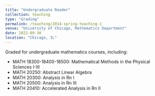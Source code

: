 ```yaml
---
title: "Undergraduate Reader"
collection: teaching
type: "Grading"
permalink: /teaching/2014-spring-teaching-1
venue: "University of Chicago, Mathematics Department"
date: 2022-09-30
location: "Chicago, IL"
---
```


Graded for undergraduate mathematics courses, including: 
* MATH 18300-18400-18500: Mathematical Methods in the Physical Sciences I-III
* MATH 20250: Abstract Linear Algebra
* MATH 20300: Analysis in Rn I
* MATH 20500: Analysis in Rn III
* MATH 20410: Accelerated Analysis in Rn II